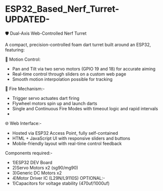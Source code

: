 # ESP32_Based_Nerf_Turret-UPDATED-
🛡️ Dual-Axis Web-Controlled Nerf Turret

A compact, precision-controlled foam dart turret built around an ESP32, featuring:

🎯 Motion Control:
- Pan and Tilt via two servo motors (GPIO 19 and 18) for accurate aiming
- Real-time control through sliders on a custom web page
- Smooth motion interpolation possible for tracking 

🔫 Fire Mechanism:-
- Trigger servo actuates dart firing
- Flywheel motors spin up and launch darts
- Single and Continuous Fire Modes with timeout logic and rapid intervals
- 
🌐 Web Interface:-
- Hosted via ESP32 Access Point, fully self-contained
- HTML + JavaScript UI with responsive sliders and buttons
- Mobile-friendly layout with real-time control feedback



Components required:-
- 1)ESP32 DEV Board
- 2)Servo Motors x2  (sg90/mg90)
- 3)Generic DC Motors x2
- 4)Motor Driver IC  (L29N/L9110S)
OPTIONAL:-
- 1)Capacitors  for voltage stability  (470uf/1000uf)                                    
